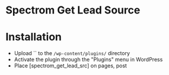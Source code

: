 Spectrom Get Lead Source
========================


Installation
============

+ Upload `` to the `/wp-content/plugins/` directory
+ Activate the plugin through the "Plugins" menu in WordPress
+ Place [spectrom_get_lead_src] on pages, post
